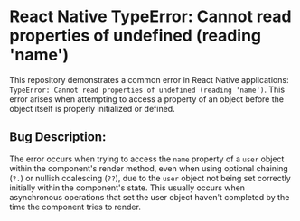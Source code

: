 # React Native TypeError: Cannot read properties of undefined (reading 'name')

This repository demonstrates a common error in React Native applications: `TypeError: Cannot read properties of undefined (reading 'name')`. This error arises when attempting to access a property of an object before the object itself is properly initialized or defined.

## Bug Description:

The error occurs when trying to access the `name` property of a `user` object within the component's render method, even when using optional chaining (`?.`) or nullish coalescing (`??`), due to the `user` object not being set correctly initially within the component's state.  This usually occurs when asynchronous operations that set the user object haven't completed by the time the component tries to render.